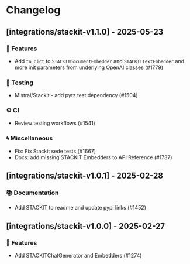 # Changelog

## [integrations/stackit-v1.1.0] - 2025-05-23

### 🚀 Features

- Add `to_dict` to `STACKITDocumentEmbedder` and `STACKITTextEmbedder` and more init parameters from underlying OpenAI classes (#1779)


### 🧪 Testing

- Mistral/Stackit - add pytz test dependency (#1504)

### ⚙️ CI

- Review testing workflows (#1541)

### 🌀 Miscellaneous

- Fix: Fix Stackit sede tests (#1667)
- Docs: add missing STACKIT Embedders to API Reference (#1737)

## [integrations/stackit-v1.0.1] - 2025-02-28

### 📚 Documentation

- Add STACKIT to readme and update pypi links (#1452)

## [integrations/stackit-v1.0.0] - 2025-02-27

### 🚀 Features

- Add STACKITChatGenerator and Embedders (#1274)

<!-- generated by git-cliff -->
